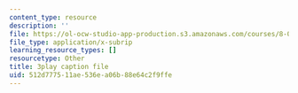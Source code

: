```yaml
---
content_type: resource
description: ''
file: https://ol-ocw-studio-app-production.s3.amazonaws.com/courses/8-01sc-classical-mechanics-fall-2016/512d777511ae536ea06b88e64c2f9ffe_xxGA-7soXiw.vtt
file_type: application/x-subrip
learning_resource_types: []
resourcetype: Other
title: 3play caption file
uid: 512d7775-11ae-536e-a06b-88e64c2f9ffe
---
```

